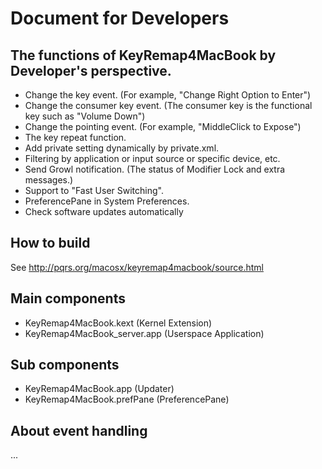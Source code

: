 Document for Developers
=======================

The functions of KeyRemap4MacBook by Developer's perspective.
-------------------------------------------------------------

* Change the key event. (For example, "Change Right Option to Enter")
* Change the consumer key event. (The consumer key is the functional key such as "Volume Down")
* Change the pointing event. (For example, "MiddleClick to Expose")
* The key repeat function.
* Add private setting dynamically by private.xml.
* Filtering by application or input source or specific device, etc.
* Send Growl notification. (The status of Modifier Lock and extra messages.)
* Support to "Fast User Switching".
* PreferencePane in System Preferences.
* Check software updates automatically


How to build
------------
See <http://pqrs.org/macosx/keyremap4macbook/source.html>


Main components
---------------
* KeyRemap4MacBook.kext (Kernel Extension)
* KeyRemap4MacBook_server.app (Userspace Application)


Sub components
--------------
* KeyRemap4MacBook.app (Updater)
* KeyRemap4MacBook.prefPane (PreferencePane)


About event handling
--------------------
...
